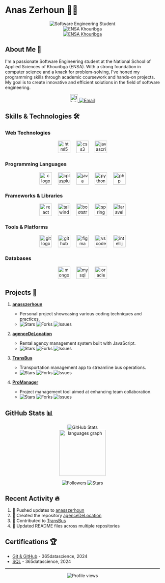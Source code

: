 # Anas Zerhoun 👨‍💻

<div align="center">
  <img src="https://img.shields.io/badge/-Software%20Engineering%20Student-blue?style=for-the-badge" alt="Software Engineering Student"/>
  <br>
  <img src="https://img.shields.io/badge/-ENSA%20Khouribga-orange?style=flat-square" alt="ENSA Khouribga"/>
  <br>
  <a href="https://anaszerhoun.vercel.app" target="_blank" ><img src="https://img.shields.io/badge/-PORTFOLIO-blue?style=flat-square" alt="ENSA Khouribga"/></a>
</div>

## About Me 🚀

I'm a passionate Software Engineering student at the National School of Applied Sciences of Khouribga (ENSA). With a strong foundation in computer science and a knack for problem-solving, I've honed my programming skills through academic coursework and hands-on projects. My goal is to create innovative and efficient solutions in the field of software engineering.

<div align="center">
  <a href="https://www.linkedin.com/in/anas-zerhoun/" target="_blank">
    <img src="https://img.shields.io/static/v1?message=LinkedIn&logo=linkedin&label=&color=0077B5&logoColor=white&labelColor=&style=for-the-badge" height="25" alt="linkedin logo"  />
  </a>
  <a href="mailto:anasszerhoun2019@gmail.com">
    <img src="https://img.shields.io/badge/-Email-D14836?style=for-the-badge&logo=gmail&logoColor=white" alt="Email" />
  </a>
</div>

## Skills & Technologies 🛠️



### Web Technologies
<div align="center">
  <img src="https://cdn.jsdelivr.net/gh/devicons/devicon/icons/html5/html5-original.svg" height="40" alt="html5 logo"  />
  <img width="12" />
  <img src="https://cdn.jsdelivr.net/gh/devicons/devicon/icons/css3/css3-original.svg" height="40" alt="css3 logo"  />
  <img width="12" />
  <img src="https://cdn.jsdelivr.net/gh/devicons/devicon/icons/javascript/javascript-original.svg" height="40" alt="javascript logo"  />
</div>

### Programming Languages
<div align="center">
  <img src="https://cdn.jsdelivr.net/gh/devicons/devicon/icons/c/c-original.svg" height="40" alt="c logo"  />
  <img width="12" />
  <img src="https://cdn.jsdelivr.net/gh/devicons/devicon/icons/cplusplus/cplusplus-original.svg" height="40" alt="cplusplus logo"  />
  <img width="12" />
  <img src="https://cdn.jsdelivr.net/gh/devicons/devicon/icons/java/java-original.svg" height="40" alt="java logo"  />
  <img width="12" />
  <img src="https://cdn.jsdelivr.net/gh/devicons/devicon/icons/python/python-original.svg" height="40" alt="python logo"  />
  <img width="12" />
  <img src="https://cdn.jsdelivr.net/gh/devicons/devicon/icons/php/php-original.svg" height="40" alt="php logo"  />
</div>

### Frameworks & Libraries
<div align="center">
  <img src="https://cdn.jsdelivr.net/gh/devicons/devicon/icons/react/react-original.svg" height="40" alt="react logo"  />
  <img width="12" />
  <img src="https://cdn.jsdelivr.net/gh/devicons/devicon/icons/tailwindcss/tailwindcss-original-wordmark.svg" height="40" alt="tailwindcss logo"  />
  <img width="12" />
  <img src="https://cdn.jsdelivr.net/gh/devicons/devicon/icons/bootstrap/bootstrap-original.svg" height="40" alt="bootstrap logo"  />
  <img width="12" />
  <img src="https://cdn.jsdelivr.net/gh/devicons/devicon/icons/spring/spring-original.svg" height="40" alt="spring logo"  />
  <img width="12" />
  <img src="https://cdn.jsdelivr.net/gh/devicons/devicon/icons/laravel/laravel-original.svg" height="40" alt="laravel logo"  />
</div>

### Tools & Platforms
<div align="center">
  <img src="https://cdn.jsdelivr.net/gh/devicons/devicon/icons/git/git-original.svg" height="40" alt="git logo"  />
  <img width="12" />
  <img src="https://cdn.jsdelivr.net/gh/devicons/devicon/icons/github/github-original.svg" height="40" alt="github logo"  />
  <img width="12" />
  <img src="https://cdn.jsdelivr.net/gh/devicons/devicon/icons/figma/figma-original.svg" height="40" alt="figma logo"  />
  <img width="12" />
  <img src="https://cdn.jsdelivr.net/gh/devicons/devicon/icons/vscode/vscode-original.svg" height="40" alt="vscode logo"  />
  <img width="12" />
  <img src="https://cdn.jsdelivr.net/gh/devicons/devicon/icons/intellij/intellij-original.svg" height="40" alt="intellij logo"  />
</div>

### Databases
<div align="center">
  <img src="https://cdn.jsdelivr.net/gh/devicons/devicon/icons/mongodb/mongodb-original.svg" height="40" alt="mongodb logo"  />
  <img width="12" />
  <img src="https://cdn.jsdelivr.net/gh/devicons/devicon/icons/mysql/mysql-original.svg" height="40" alt="mysql logo"  />
  <img width="12" />
  <img src="https://cdn.jsdelivr.net/gh/devicons/devicon/icons/oracle/oracle-original.svg" height="40" alt="oracle logo"  />
</div>

## Projects 💼

1. [**anasszerhoun**](https://github.com/anasszerhoun/anasszerhoun) 
   - Personal project showcasing various coding techniques and practices.
   - <img src="https://img.shields.io/github/stars/anasszerhoun/anasszerhoun?style=social" alt="Stars"> <img src="https://img.shields.io/github/forks/anasszerhoun/anasszerhoun?style=social" alt="Forks"> <img src="https://img.shields.io/github/issues/anasszerhoun/anasszerhoun?style=social" alt="Issues">

2. [**agenceDeLocation**](https://github.com/anasszerhoun/agenceDeLocation) 
   - Rental agency management system built with JavaScript.
   - <img src="https://img.shields.io/github/stars/anasszerhoun/agenceDeLocation?style=social" alt="Stars"> <img src="https://img.shields.io/github/forks/anasszerhoun/agenceDeLocation?style=social" alt="Forks"> <img src="https://img.shields.io/github/issues/anasszerhoun/agenceDeLocation?style=social" alt="Issues">

3. [**TransBus**](https://github.com/anasszerhoun/TransBus) 
   - Transportation management app to streamline bus operations.
   - <img src="https://img.shields.io/github/stars/anasszerhoun/TransBus?style=social" alt="Stars"> <img src="https://img.shields.io/github/forks/anasszerhoun/TransBus?style=social" alt="Forks"> <img src="https://img.shields.io/github/issues/anasszerhoun/TransBus?style=social" alt="Issues">

4. [**ProManager**](https://github.com/anasszerhoun/ProManager) 
   - Project management tool aimed at enhancing team collaboration.
   - <img src="https://img.shields.io/github/stars/anasszerhoun/ProManager?style=social" alt="Stars"> <img src="https://img.shields.io/github/forks/anasszerhoun/ProManager?style=social" alt="Forks"> <img src="https://img.shields.io/github/issues/anasszerhoun/ProManager?style=social" alt="Issues">

## GitHub Stats 📊

<div align="center">
  <img src="https://github-readme-stats.vercel.app/api?username=anasszerhoun&show_icons=true&theme=radical" alt="GitHub Stats" />
  <br>
  <img src="https://github-readme-stats.vercel.app/api/top-langs?username=anasszerhoun&locale=en&hide_title=false&layout=compact&card_width=320&langs_count=5&theme=dracula&hide_border=false&order=2" height="150" alt="languages graph"  />
</div>

<p align="center">
  <img src="https://img.shields.io/github/followers/anasszerhoun?style=social" alt="Followers">
  <img src="https://img.shields.io/github/stars/anasszerhoun?style=social" alt="Stars">
</p>

## Recent Activity 🔥

<!--START_SECTION:activity-->
1. 🔨 Pushed updates to [anasszerhoun](https://github.com/anasszerhoun/anasszerhoun)
2. 🎉 Created the repository [agenceDeLocation](https://github.com/anasszerhoun/agenceDeLocation)
3. 🤝 Contributed to [TransBus](https://github.com/anasszerhoun/TransBus)
4. 📝 Updated README files across multiple repositories
<!--END_SECTION:activity-->

## Certifications 🏆


- [Git & GitHub](https://learn.365datascience.com/certificates/CC-F4DE5EC7AD/) - 365datascience, 2024
- [SQL](https://learn.365datascience.com/certificates/CC-02B3C28F54/) - 365datascience, 2024

---

<div align="center">
  <img src="https://komarev.com/ghpvc/?username=anasszerhoun&style=flat-square&color=blue" alt="Profile views"/>
</div>

